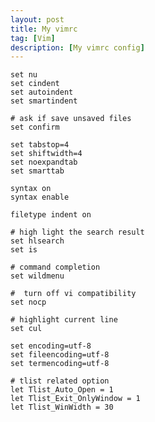 ```yaml
---
layout: post
title: My vimrc
tag: [Vim]
description: [My vimrc config]
---
```


	set nu
	set cindent 
	set autoindent
	set smartindent
	
	# ask if save unsaved files
	set confirm
	
	set tabstop=4
	set shiftwidth=4
	set noexpandtab
	set smarttab
	
	syntax on
	syntax enable
	
	filetype indent on
	
	# high light the search result 
	set hlsearch
	set is

	# command completion
	set wildmenu
	
	#  turn off vi compatibility
	set nocp

	# highlight current line
	set cul
	
	set encoding=utf-8
	set fileencoding=utf-8
	set termencoding=utf-8
	
	# tlist related option
	let Tlist_Auto_Open = 1
	let Tlist_Exit_OnlyWindow = 1
	let Tlist_WinWidth = 30
